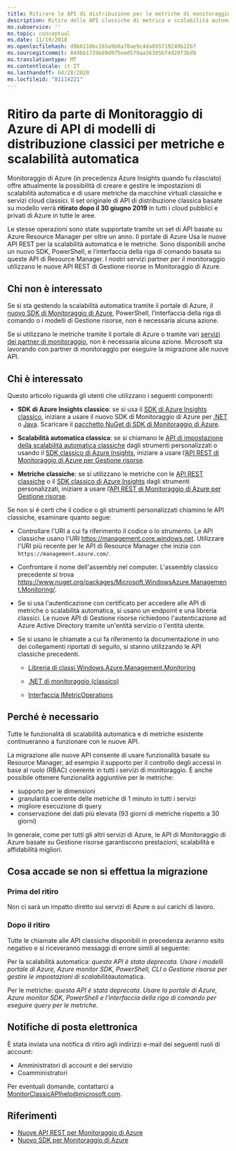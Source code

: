 ```yaml
---
title: Ritirare le API di distribuzione per le metriche di monitoraggio di Azure e la scalabilità automatica
description: Ritiro delle API classiche di metrica e scalabilità automatica, chiamate anche Azure Service Management (ASM) o modello di distribuzione RDFE
ms.subservice: ''
ms.topic: conceptual
ms.date: 11/19/2018
ms.openlocfilehash: d9b6118bc165a9b0a78ae9c4da895719249b22b7
ms.sourcegitcommit: 849bb1729b89d075eed579aa36395bf4d29f3bd9
ms.translationtype: MT
ms.contentlocale: it-IT
ms.lasthandoff: 04/28/2020
ms.locfileid: "81114221"
---
```

# <a name="azure-monitor-retirement-of-classic-deployment-model-apis-for-metrics-and-autoscale"></a>Ritiro da parte di Monitoraggio di Azure di API di modelli di distribuzione classici per metriche e scalabilità automatica

Monitoraggio di Azure (in precedenza Azure Insights quando fu rilasciato) offre attualmente la possibilità di creare e gestire le impostazioni di scalabilità automatica e di usare metriche da macchine virtuali classiche e servizi cloud classici. Il set originale di API di distribuzione classica basate su modello verrà **ritirato dopo il 30 giugno 2019** in tutti i cloud pubblici e privati di Azure in tutte le aree.   

Le stesse operazioni sono state supportate tramite un set di API basate su Azure Resource Manager per oltre un anno. Il portale di Azure Usa le nuove API REST per la scalabilità automatica e le metriche. Sono disponibili anche un nuovo SDK, PowerShell, e l’interfaccia della riga di comando basata su queste API di Resource Manager. I nostri servizi partner per il monitoraggio utilizzano le nuove API REST di Gestione risorse in Monitoraggio di Azure.  

## <a name="who-is-not-affected"></a>Chi non è interessato

Se si sta gestendo la scalabilità automatica tramite il portale di Azure, il [nuovo SDK di Monitoraggio di Azure](https://www.nuget.org/packages/Microsoft.Azure.Management.Monitor/), PowerShell, l’interfaccia della riga di comando o i modelli di Gestione risorse, non è necessaria alcuna azione.  

Se si utilizzano le metriche tramite il portale di Azure o tramite vari [servizi dei partner di monitoraggio](../../azure-monitor/platform/partners.md), non è necessaria alcuna azione. Microsoft sta lavorando con partner di monitoraggio per eseguire la migrazione alle nuove API.

## <a name="who-is-affected"></a>Chi è interessato

Questo articolo riguarda gli utenti che utilizzano i seguenti componenti:

- **SDK di Azure Insights classico**: se si usa il [SDK di Azure Insights classico](https://www.nuget.org/packages/Microsoft.WindowsAzure.Management.Monitoring/), iniziare a usare il nuovo SDK di Monitoraggio di Azure per [.NET](https://github.com/azure/azure-libraries-for-net#download) o [Java](https://github.com/azure/azure-libraries-for-java#download). Scaricare il [pacchetto NuGet di SDK di Monitoraggio di Azure](https://www.nuget.org/packages/Microsoft.Azure.Management.Monitor/).

- **Scalabilità automatica classica**: se si chiamano le [API di impostazione della scalabilità automatica classiche](https://msdn.microsoft.com/library/azure/mt348562.aspx) dagli strumenti personalizzati o usando il [SDK classico di Azure Insights](https://www.nuget.org/packages/Microsoft.WindowsAzure.Management.Monitoring/), iniziare a usare l’[API REST di Monitoraggio di Azure per Gestione risorse](https://docs.microsoft.com/rest/api/monitor/autoscalesettings).

- **Metriche classiche**: se si utilizzano le metriche con le [API REST classiche](https://msdn.microsoft.com/library/azure/dn510374.aspx) o il [SDK classico di Azure Insights](https://www.nuget.org/packages/Microsoft.WindowsAzure.Management.Monitoring/) dagli strumenti personalizzati, iniziare a usare l’[API REST di Monitoraggio di Azure per Gestione risorse](https://docs.microsoft.com/rest/api/monitor/autoscalesettings). 

Se non si è certi che il codice o gli strumenti personalizzati chiamino le API classiche, esaminare quanto segue:

- Controllare l'URI a cui fa riferimento il codice o lo strumento. Le API classiche usano l'URI https://management.core.windows.net. Utilizzare l'URI più recente per le API di Resource Manager che inizia con `https://management.azure.com/`.

- Confrontare il nome dell'assembly nel computer. L'assembly classico precedente si trova https://www.nuget.org/packages/Microsoft.WindowsAzure.Management.Monitoring/.

- Se si usa l'autenticazione con certificato per accedere alle API di metriche o scalabilità automatica, si usano un endpoint e una libreria classici. Le nuove API di Gestione risorse richiedono l'autenticazione ad Azure Active Directory tramite un'entità servizio o l'entità utente.

- Se si usano le chiamate a cui fa riferimento la documentazione in uno dei collegamenti riportati di seguito, si stanno utilizzando le API classiche precedenti.

  - [Libreria di classi Windows.Azure.Management.Monitoring](https://docs.microsoft.com/previous-versions/azure/dn510414(v=azure.100))

  - [.NET di monitoraggio (classico)](https://docs.microsoft.com/previous-versions/azure/reference/mt348562(v%3dazure.100))

  - [Interfaccia IMetricOperations](https://docs.microsoft.com/previous-versions/azure/reference/dn802395(v%3dazure.100))

## <a name="why-you-should-switch"></a>Perché è necessario

Tutte le funzionalità di scalabilità automatica e di metriche esistente continueranno a funzionare con le nuove API.  

La migrazione alle nuove API consente di usare funzionalità basate su Resource Manager, ad esempio il supporto per il controllo degli accessi in base al ruolo (RBAC) coerente in tutti i servizi di monitoraggio. È anche possibile ottenere funzionalità aggiuntive per le metriche: 

- supporto per le dimensioni
- granularità coerente delle metriche di 1 minuto in tutti i servizi 
- migliore esecuzione di query
- conservazione dei dati più elevata (93 giorni di metriche rispetto a 30 giorni) 

In generale, come per tutti gli altri servizi di Azure, le API di Monitoraggio di Azure basate su Gestione risorse garantiscono prestazioni, scalabilità e affidabilità migliori. 

## <a name="what-happens-if-you-do-not-migrate"></a>Cosa accade se non si effettua la migrazione

### <a name="before-retirement"></a>Prima del ritiro

Non ci sarà un impatto diretto sui servizi di Azure o sui carichi di lavoro.  

### <a name="after-retirement"></a>Dopo il ritiro

Tutte le chiamate alle API classiche disponibili in precedenza avranno esito negativo e si riceveranno messaggi di errore simili al seguente:

Per la scalabilità automatica: *questa API è stata deprecata. Usare i modelli portale di Azure, Azure monitor SDK, PowerShell, CLI o Gestione risorse per gestire le impostazioni di scalabilità*automatica.  

Per le metriche: *questa API è stata deprecata. Usare la portale di Azure, Azure monitor SDK, PowerShell e l'interfaccia della riga di comando per eseguire query per le metriche*.

## <a name="email-notifications"></a>Notifiche di posta elettronica

È stata inviata una notifica di ritiro agli indirizzi e-mail dei seguenti ruoli di account: 

- Amministratori di account e del servizio
- Coamministratori  

Per eventuali domande, contattarci a MonitorClassicAPIhelp@microsoft.com.  

## <a name="references"></a>Riferimenti

- [Nuove API REST per Monitoraggio di Azure](https://docs.microsoft.com/rest/api/monitor/) 
- [Nuovo SDK per Monitoraggio di Azure](https://www.nuget.org/packages/Microsoft.Azure.Management.Monitor/)
